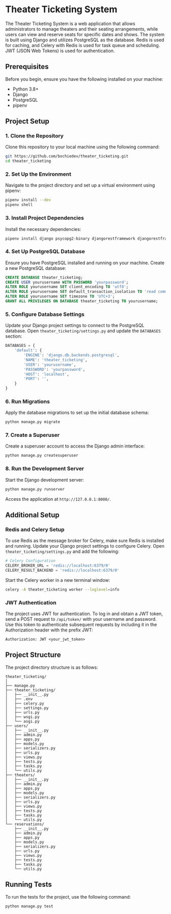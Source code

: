 # Theater Ticketing System

The Theater Ticketing System is a web application that allows administrators to manage theaters and their seating arrangements, while users can view and reserve seats for specific dates and shows. The system is built using Django and utilizes PostgreSQL as the database. Redis is used for caching, and Celery with Redis is used for task queue and scheduling. JWT (JSON Web Tokens) is used for authentication.

## Prerequisites

Before you begin, ensure you have the following installed on your machine:

- Python 3.8+
- Django
- PostgreSQL
- pipenv

## Project Setup

### 1. Clone the Repository

Clone this repository to your local machine using the following command:

```sh
git https://github.com/bochiedev/theater_ticketing.git
cd theater_ticketing
```

### 2. Set Up the Environment

Navigate to the project directory and set up a virtual environment using pipenv:

```sh
pipenv install --dev
pipenv shell
```

### 3. Install Project Dependencies

Install the necessary dependencies:

```sh
pipenv install django psycopg2-binary djangorestframework djangorestframework-simplejwt celery redis
```

### 4. Set Up PostgreSQL Database

Ensure you have PostgreSQL installed and running on your machine. Create a new PostgreSQL database:

```sql
CREATE DATABASE theater_ticketing;
CREATE USER yourusername WITH PASSWORD 'yourpassword';
ALTER ROLE yourusername SET client_encoding TO 'utf8';
ALTER ROLE yourusername SET default_transaction_isolation TO 'read committed';
ALTER ROLE yourusername SET timezone TO 'UTC+3';
GRANT ALL PRIVILEGES ON DATABASE theater_ticketing TO yourusername;
```

### 5. Configure Database Settings

Update your Django project settings to connect to the PostgreSQL database. Open `theater_ticketing/settings.py` and update the `DATABASES` section:

```python
DATABASES = {
    'default': {
        'ENGINE': 'django.db.backends.postgresql',
        'NAME': 'theater_ticketing',
        'USER': 'yourusername',
        'PASSWORD': 'yourpassword',
        'HOST': 'localhost',
        'PORT': '',
    }
}
```

### 6. Run Migrations

Apply the database migrations to set up the initial database schema:

```sh
python manage.py migrate
```

### 7. Create a Superuser

Create a superuser account to access the Django admin interface:

```sh
python manage.py createsuperuser
```

### 8. Run the Development Server

Start the Django development server:

```sh
python manage.py runserver
```

Access the application at `http://127.0.0.1:8000/`.

## Additional Setup

### Redis and Celery Setup

To use Redis as the message broker for Celery, make sure Redis is installed and running. Update your Django project settings to configure Celery. Open `theater_ticketing/settings.py` and add the following:

```python
# Celery Configuration
CELERY_BROKER_URL = 'redis://localhost:6379/0'
CELERY_RESULT_BACKEND = 'redis://localhost:6379/0'
```

Start the Celery worker in a new terminal window:

```sh
celery -A theater_ticketing worker --loglevel=info
```

### JWT Authentication

The project uses JWT for authentication. To log in and obtain a JWT token, send a POST request to `/api/token/` with your username and password. Use this token to authenticate subsequent requests by including it in the Authorization header with the prefix JWT:

```http
Authorization: JWT <your_jwt_token>
```

## Project Structure

The project directory structure is as follows:

```
theater_ticketing/
│
├── manage.py
├── theater_ticketing/
│   ├── __init__.py
│   ├── .env
│   ├── celery.py
│   ├── settings.py
│   ├── urls.py
│   ├── wsgi.py
│   └── asgi.py
├── users/
│   ├── __init__.py
│   ├── admin.py
│   ├── apps.py
│   ├── models.py
│   ├── serializers.py
│   ├── urls.py
│   ├── views.py
│   ├── tests.py
│   ├── tasks.py
│   └── utils.py
├── theaters/
│   ├── __init__.py
│   ├── admin.py
│   ├── apps.py
│   ├── models.py
│   ├── serializers.py
│   ├── urls.py
│   ├── views.py
│   ├── tests.py
│   ├── tasks.py
│   └── utils.py
└── reservations/
    ├── __init__.py
    ├── admin.py
    ├── apps.py
    ├── models.py
    ├── serializers.py
    ├── urls.py
    ├── views.py
    ├── tests.py
    ├── tasks.py
    └── utils.py
```

## Running Tests

To run the tests for the project, use the following command:

```sh
python manage.py test
```
